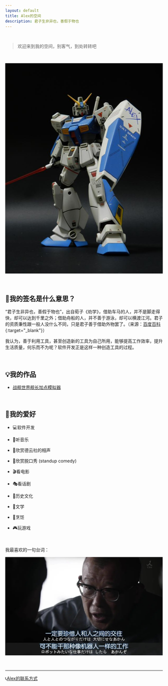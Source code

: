```yaml
---
layout: default
title: Alex的空间
description: 君子生非异也，善假于物也
---
```


<br />

> 欢迎来到我的空间，别客气，到处转转吧

<br />

![alexGundam](./images/alex.jpg)

<br />

## 📝我的签名是什么意思？
  
“君子生非异也，善假于物也”，出自荀子《劝学》，借助车马的人，并不是脚走得快，却可以达到千里之外；借助舟船的人，并不善于游泳，却可以横渡江河。君子的资质秉性跟一般人没什么不同，只是君子善于借助外物罢了。（来源：[百度百科](https://baike.baidu.com/item/%E5%96%84%E5%81%87%E4%BA%8E%E7%89%A9/5545115){:target="_blank"}）

我认为，善于利用工具，甚至创造新的工具为自己所用，能够提高工作效率，提升生活质量，何乐而不为呢？软件开发正是这样一种创造工具的过程。

<br />

## 💡我的作品

* [战舰世界舰长加点模拟器](./CapSkillSim.md)

<br />

## 🎡我的爱好

* 💻软件开发

* 🎵听音乐

* 🎤欣赏德云社的相声

* 🎤欣赏脱口秀 (standup comedy)

* 🎬看电影

* 🎭看话剧

* 📜历史文化

* 📖文学

* 🍲烹饪

* 🎮玩游戏

<br />

我最喜欢的一句台词：

![notRobot](./images/notARobot.jpg)

<br />

* * *

📞[Alex的联系方式](./ContactMe.md)

<br />

<br />

<br />

<br />

<br />